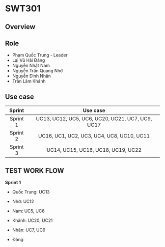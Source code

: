 # SWT301

## Overview


## Role
- Phạm Quốc Trung - Leader
- Lại Vũ Hải Đăng
- Nguyễn Nhật Nam
- Nguyễn Trần Quang Nhớ
- Nguyễn Đình Nhân
- Trần Lâm Khánh

## Use case

   Sprint       | Use case                                         |
|:-------------:|:------------------------------------------------:|
| Sprint 1      | UC13, UC12, UC5, UC6, UC20, UC21, UC7, UC9, UC17 |
| Sprint 2      | UC16, UC1, UC2, UC3, UC4, UC8, UC10, UC11        |
| Sprint 3      | UC14, UC15, UC16, UC18, UC19, UC22               |

## TEST WORK FLOW

**Sprint 1**
- Quốc Trung: UC13

- Nhớ: UC12

- Nam: UC5, UC6

- Khánh: UC20, UC21

- Nhân: UC7, UC9

- Đăng: 
